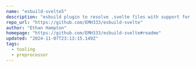```yaml
---
name: "esbuild-svelte5"
description: "esbuild plugin to resolve .svelte files with support for Svelte 5"
repo_url: "https://github.com/EMH333/esbuild-svelte"
author: "Ethan Hampton"
homepage: "https://github.com/EMH333/esbuild-svelte#readme"
updated: "2024-11-07T23:13:15.149Z"
tags: 
  - tooling
  - preprocessor
---
```


